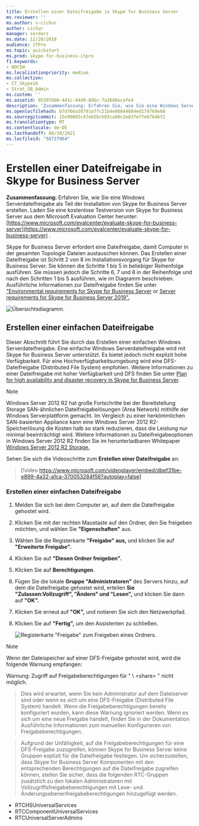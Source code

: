 ```yaml
---
title: Erstellen einer Dateifreigabe in Skype for Business Server
ms.reviewer: ''
ms.author: v-cichur
author: cichur
manager: serdars
ms.date: 12/20/2018
audience: ITPro
ms.topic: quickstart
ms.prod: skype-for-business-itpro
f1.keywords:
- NOCSH
ms.localizationpriority: medium
ms.collection:
- IT_Skype16
- Strat_SB_Admin
ms.custom: ''
ms.assetid: 053076b0-441c-44d9-8dbc-7a36d8ecafe4
description: 'Zusammenfassung: Erfahren Sie, wie Sie eine Windows Serverdateifreigabe als Teil der Installation von Skype for Business Server erstellen. Laden Sie eine kostenlose Testversion von Skype for Business Server aus dem Microsoft Evaluation Center herunter: https://www.microsoft.com/evalcenter/evaluate-skype-for-business-server .'
ms.openlocfilehash: b7d766a38791a7fc21b4e86844684ed174769e60
ms.sourcegitcommit: 15e90083c47eb5bcb03ca80c2e83feffe67646f2
ms.translationtype: MT
ms.contentlocale: de-DE
ms.lasthandoff: 08/30/2021
ms.locfileid: "58727964"
---
```

# <a name="create-a-file-share-in-skype-for-business-server"></a>Erstellen einer Dateifreigabe in Skype for Business Server
 
**Zusammenfassung:** Erfahren Sie, wie Sie eine Windows Serverdateifreigabe als Teil der Installation von Skype for Business Server erstellen. Laden Sie eine kostenlose Testversion von Skype for Business Server aus dem Microsoft Evaluation Center herunter: [https://www.microsoft.com/evalcenter/evaluate-skype-for-business-server](https://www.microsoft.com/evalcenter/evaluate-skype-for-business-server) .
  
Skype for Business Server erfordert eine Dateifreigabe, damit Computer in der gesamten Topologie Dateien austauschen können. Das Erstellen einer Dateifreigabe ist Schritt 2 von 8 im Installationsvorgang für Skype for Business Server. Sie können die Schritte 1 bis 5 in beliebiger Reihenfolge ausführen. Sie müssen jedoch die Schritte 6, 7 und 8 in der Reihenfolge und nach den Schritten 1 bis 5 ausführen, wie im Diagramm beschrieben. Ausführliche Informationen zur Dateifreigabe finden Sie unter ["Environmental requirements for Skype for Business Server](../../plan-your-deployment/requirements-for-your-environment/environmental-requirements.md) or [Server requirements for Skype for Business Server 2019".](../../../SfBServer2019/plan/system-requirements.md)
  
![Übersichtsdiagramm.](../../media/e69de059-3040-45ab-9379-1932f9fbb37f.png)
  
## <a name="create-a-basic-file-share"></a>Erstellen einer einfachen Dateifreigabe

Dieser Abschnitt führt Sie durch das Erstellen einer einfachen Windows Serverdateifreigabe. Eine einfache Windows Serverdateifreigabe wird mit Skype for Business Server unterstützt. Es bietet jedoch nicht explizit hohe Verfügbarkeit. Für eine Hochverfügbarkeitsumgebung wird eine DFS-Dateifreigabe (Distributed File System) empfohlen. Weitere Informationen zu einer Dateifreigabe mit hoher Verfügbarkeit und DFS finden Sie unter [Plan for high availability and disaster recovery in Skype for Business Server](../../plan-your-deployment/high-availability-and-disaster-recovery/high-availability-and-disaster-recovery.md).
  
> [!NOTE]
> Windows Server 2012 R2 hat große Fortschritte bei der Bereitstellung Storage SAN-ähnlichen Dateifreigabelösungen (Area Network) mithilfe der Windows Serverplattform gemacht. Im Vergleich zu einer herkömmlichen SAN-basierten Appliance kann eine Windows Server 2012 R2-Speicherlösung die Kosten halb so stark reduzieren, dass die Leistung nur minimal beeinträchtigt wird. Weitere Informationen zu Dateifreigabeoptionen in Windows Server 2012 R2 finden Sie im herunterladbaren Whitepaper [Windows Server 2012 R2 Storage.](https://download.microsoft.com/download/9/4/A/94A15682-02D6-47AD-B209-79D6E2758A24/Windows_Server_2012_R2_Storage_White_Paper.pdf) 
  
Sehen Sie sich die Videoschritte zum **Erstellen einer Dateifreigabe** an:
  
> [!video https://www.microsoft.com/videoplayer/embed/dbef31be-e899-4a32-a1ca-370053284f56?autoplay=false]
  
### <a name="create-a-basic-file-share"></a>Erstellen einer einfachen Dateifreigabe

1. Melden Sie sich bei dem Computer an, auf dem die Dateifreigabe gehostet wird.
    
2. Klicken Sie mit der rechten Maustaste auf den Ordner, den Sie freigeben möchten, und wählen Sie **"Eigenschaften"** aus.
    
3. Wählen Sie die Registerkarte **"Freigabe" aus,** und klicken Sie auf **"Erweiterte Freigabe".**
    
4. Klicken Sie auf **"Diesen Ordner freigeben".**
    
5. Klicken Sie auf **Berechtigungen**.
    
6. Fügen Sie die lokale **Gruppe "Administratoren"** des Servers hinzu, auf dem die Dateifreigabe gehostet wird, erteilen **Sie "Zulassen:Vollzugriff", "Ändern" und "Lesen",** und klicken Sie dann auf **"OK".**
    
7. Klicken Sie erneut auf **"OK",** und notieren Sie sich den Netzwerkpfad.
    
8. Klicken Sie auf **"Fertig",** um den Assistenten zu schließen.
    
     ![Registerkarte "Freigabe" zum Freigeben eines Ordners.](../../media/78fe8441-dead-43ed-9a04-3c7c8c657c15.png)
  
> [!NOTE]
>Wenn der Dateispeicher auf einer DFS-Freigabe gehostet wird, wird die folgende Warnung empfangen:

Warnung: Zugriff auf Freigabeberechtigungen für " \\ <domain> \<share> " nicht möglich.

>Dies wird erwartet, wenn Sie kein Administrator auf dem Dateiserver sind oder wenn es sich um eine DFS-Freigabe (Distributed File System) handelt. Wenn die Freigabeberechtigungen bereits konfiguriert wurden, kann diese Warnung ignoriert werden. Wenn es sich um eine neue Freigabe handelt, finden Sie in der Dokumentation Ausführliche Informationen zum manuellen Konfigurieren von Freigabeberechtigungen.

>Aufgrund der Unfähigkeit, auf die Freigabeberechtigungen für eine DFS-Freigabe zuzugreifen, können Skype for Business Server keine Gruppen explizit für die Dateifreigabe festlegen. Um sicherzustellen, dass Skype for Business Server Komponenten mit den entsprechenden Berechtigungen auf die Dateifreigabe zugreifen können, stellen Sie sicher, dass die folgenden RTC-Gruppen zusätzlich zu den lokalen Administratoren mit Vollzugriffsfreigabeberechtigungen mit Lese- und Änderungsebenenfreigabeberechtigungen hinzugefügt werden.
* RTCHSUniversalServices
* RTCComponentUniversalServices
* RTCUniversalServerAdmins
